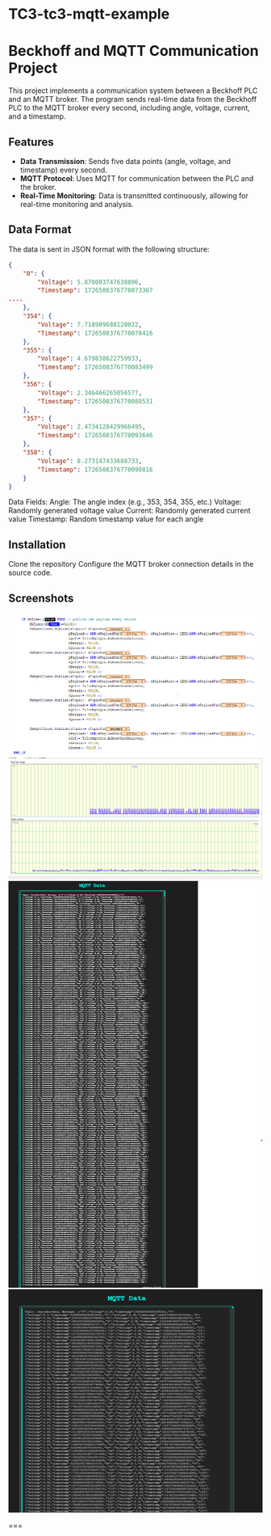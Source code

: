 # TC3-tc3-mqtt-example

# Beckhoff and MQTT Communication Project

This project implements a communication system between a Beckhoff PLC and an MQTT broker. The program sends real-time data from the Beckhoff PLC to the MQTT broker every second, including angle, voltage, current, and a timestamp.

## Features

- **Data Transmission**: Sends five data points (angle, voltage, and timestamp) every second.
- **MQTT Protocol**: Uses MQTT for communication between the PLC and the broker.
- **Real-Time Monitoring**: Data is transmitted continuously, allowing for real-time monitoring and analysis.
  
## Data Format

The data is sent in JSON format with the following structure:

```json
{
    "0": {
        "Voltage": 5.870003747638806,
        "Timestamp": 1726508376770073367
....
    },
    "354": {
        "Voltage": 7.718909688128022,
        "Timestamp": 1726508376770078416
    },
    "355": {
        "Voltage": 4.679838622759933,
        "Timestamp": 1726508376770083499
    },
    "356": {
        "Voltage": 2.346466265056577,
        "Timestamp": 1726508376770088531
    },
    "357": {
        "Voltage": 2.4734128429966495,
        "Timestamp": 1726508376770093646
    },
    "358": {
        "Voltage": 8.273147433688733,
        "Timestamp": 1726508376770098816
    }
}
```
Data Fields:
Angle: The angle index (e.g., 353, 354, 355, etc.)
Voltage: Randomly generated voltage value
Current: Randomly generated current value
Timestamp: Random timestamp value for each angle

## Installation
Clone the repository
Configure the MQTT broker connection details in the source code.

## Screenshots
![Project Screenshot](Images/PLC_sendmqtt.PNG)
![Project Screenshot](Images/PLC_usage.PNG)
![Project Screenshot](Images/mqtt_360_valusSendOverMqtt.png)
![Project Screenshot](Images/mqtt_web_data.png)

===
